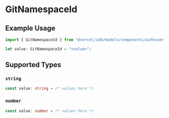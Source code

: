 # GitNamespaceId

## Example Usage

```typescript
import { GitNamespaceId } from "@vercel/sdk/models/components/authuser.js";

let value: GitNamespaceId = "<value>";
```

## Supported Types

### `string`

```typescript
const value: string = /* values here */
```

### `number`

```typescript
const value: number = /* values here */
```

